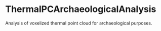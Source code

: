 # ThermalPCArchaeologicalAnalysis
Analysis of voxelized thermal point cloud for archaeological purposes.
